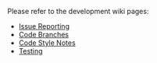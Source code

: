 Please refer to the development wiki pages:

* [Issue Reporting](https://github.com/emc-mongoose/mongoose/wiki/Issue-Reporting)
* [Code Branches](https://github.com/emc-mongoose/mongoose/wiki/Code-Branches)
* [Code Style Notes](https://github.com/emc-mongoose/mongoose/wiki/Code-Style)
* [Testing](https://github.com/emc-mongoose/mongoose/wiki/Testing)
